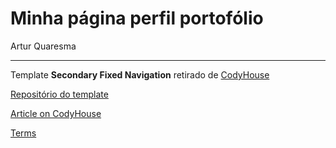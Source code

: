 Minha página perfil portofólio
===

Artur Quaresma

---

Template **Secondary Fixed Navigation** retirado de [CodyHouse](http://codyhouse.co/demo/secondary-fixed-navigation/index.html)

[Repositório do template](https://github.com/CodyHouse/secondary-fixed-navigation)

[Article on CodyHouse](http://codyhouse.co/gem/secondary-fixed-navigation/)

[Terms](http://codyhouse.co/terms/)
